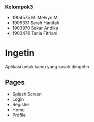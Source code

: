 ### Kelompok3
- 1904575 	M. Melvyn M.
- 1909331 	Sarah Hanifah
- 1903970 	Sekar Andika
- 1903476 	Tania Fitriani

# Ingetin
Aplikasi untuk kamu yang susah diingetin

## Pages
- Splash Screen
- Login
- Register
- Home
- Profile
